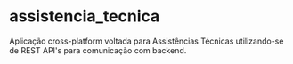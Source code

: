 # assistencia_tecnica

Aplicação cross-platform voltada para Assistências Técnicas utilizando-se de REST API's para comunicação com backend.